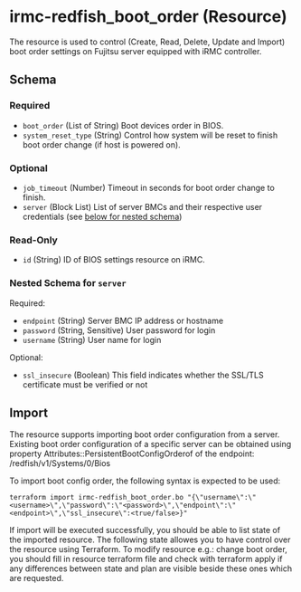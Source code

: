 # irmc-redfish_boot_order (Resource)

The resource is used to control (Create, Read, Delete, Update and Import) boot order settings on Fujitsu server equipped with iRMC controller.


## Schema

### Required

- `boot_order` (List of String) Boot devices order in BIOS.
- `system_reset_type` (String) Control how system will be reset to finish boot order change (if host is powered on).

### Optional

- `job_timeout` (Number) Timeout in seconds for boot order change to finish.
- `server` (Block List) List of server BMCs and their respective user credentials (see [below for nested schema](#nestedblock--server))

### Read-Only

- `id` (String) ID of BIOS settings resource on iRMC.

<a id="nestedblock--server"></a>
### Nested Schema for `server`

Required:

- `endpoint` (String) Server BMC IP address or hostname
- `password` (String, Sensitive) User password for login
- `username` (String) User name for login

Optional:

- `ssl_insecure` (Boolean) This field indicates whether the SSL/TLS certificate must be verified or not

## Import

The resource supports importing boot order configuration from a server.
Existing boot order configuration of a specific server can be obtained using property Attributes::PersistentBootConfigOrderof
of the endpoint: /redfish/v1/Systems/0/Bios

To import boot config order, the following syntax is expected to be used:
```shell
terraform import irmc-redfish_boot_order.bo "{\"username\":\"<username>\",\"password\":\"<password>\",\"endpoint\":\"<endpoint>\",\"ssl_insecure\":<true/false>}"
```

If import will be executed successfully, you should be able to list state of the imported resource.
The following state allowes you to have control over the resource using Terraform.
To modify resource e.g.: change boot order, you should fill in resource terraform file and check with terraform apply if any differences
between state and plan are visible beside these ones which are requested.
